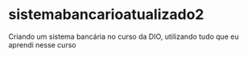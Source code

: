 # sistemabancarioatualizado2
Criando um sistema bancária no curso da DIO, utilizando tudo que eu aprendi nesse curso
